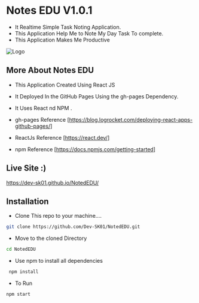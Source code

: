 
# Notes EDU V1.0.1

- It Realtime Simple Task Noting Application. 
- This Application Help Me to Note My Day Task To complete.
- This Application Makes Me Productive




![Logo](https://dev-sk01.github.io/NotedEDU/notes-edu.png)


## More About Notes EDU

- This Application Created Using React JS

- It Deployed In the GitHub Pages Using the gh-pages Dependency.
- It Uses React nd NPM .

- gh-pages Reference [https://blog.logrocket.com/deploying-react-apps-github-pages/]
- ReactJs Reference [https://react.dev/] 
- npm Reference [https://docs.npmjs.com/getting-started]





## Live Site :)

https://dev-sk01.github.io/NotedEDU/


## Installation

- Clone This repo to your machine....
```bash
git clone https://github.com/Dev-SK01/NotedEDU.git
```
- Move to the cloned Directory
```bash
cd NotedEDU 
```
- Use npm to install all dependencies
```bash
 npm install
```
- To Run 
```bash
npm start
```
    
